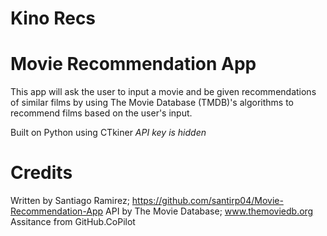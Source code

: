 # Kino Recs
# Movie Recommendation App
This app will ask the user to input a movie and be given recommendations of similar films by using The Movie Database (TMDB)'s algorithms to recommend films based on the user's input.

Built on Python using CTkiner 
*API key is hidden*

# Credits
Written by Santiago Ramirez; https://github.com/santirp04/Movie-Recommendation-App
API by The Movie Database; www.themoviedb.org
Assitance from GitHub.CoPilot
